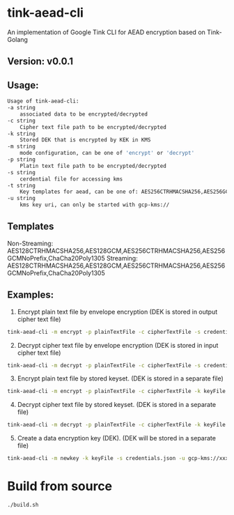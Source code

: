 # tink-aead-cli
An implementation of Google Tink CLI for AEAD encryption based on Tink-Golang

## Version: v0.0.1

## Usage:

```sh
Usage of tink-aead-cli:
-a string
    associated data to be encrypted/decrypted
-c string
    Cipher text file path to be encrypted/decrypted
-k string
    Stored DEK that is encrypted by KEK in KMS
-m string
    mode configuration, can be one of 'encrypt' or 'decrypt'
-p string
    Platin text file path to be encrypted/decrypted
-s string
    cerdential file for accessing kms
-t string
    Key templates for aead, can be one of: AES256CTRHMACSHA256,AES256GCMNoPrefix,ChaCha20Poly1305,AES128CTRHMACSHA256,AES128GCM (default "AES128GCM")
-u string
    kms key uri, can only be started with gcp-kms://
```

## Templates
Non-Streaming: AES128CTRHMACSHA256,AES128GCM,AES256CTRHMACSHA256,AES256GCMNoPrefix,ChaCha20Poly1305
Streaming: AES128CTRHMACSHA256,AES128GCM,AES256CTRHMACSHA256,AES256GCMNoPrefix,ChaCha20Poly1305

## Examples:

1. Encrypt plain text file by envelope encryption (DEK is stored in output cipher text file)
```sh
tink-aead-cli -m encrypt -p plainTextFile -c cipherTextFile -s credentials.json -u gcp-kms://xxx
```

2. Decrypt cipher text file by envelope encryption (DEK is stored in input cipher text file)
```sh
tink-aead-cli -m decrypt -p plainTextFile -c cipherTextFile -s credentials.json -u gcp-kms://xxx
```

3. Encrypt plain text file by stored keyset. (DEK is stored in a separate file)
```sh
tink-aead-cli -m encrypt -p plainTextFile -c cipherTextFile -k keyFile -s credentials.json -u gcp-kms://xxx
```

4. Decrypt cipher text file by stored keyset. (DEK is stored in a separate file)
```sh
tink-aead-cli -m decrypt -p plainTextFile -c cipherTextFile -k keyFile -s credentials.json -u gcp-kms://xxx
```

5. Create a data encryption key (DEK). (DEK will be stored in a separate file)
```sh
tink-aead-cli -m newkey -k keyFile -s credentials.json -u gcp-kms://xxx
```

# Build from source

```sh
./build.sh
```
